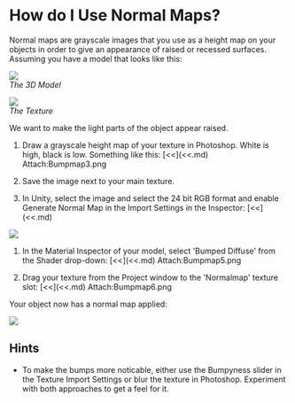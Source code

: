 How do I Use Normal Maps?
=========================


<span class=keyword>Normal maps</span> are grayscale images that you use as a height map on your objects in order to give an appearance of raised or recessed surfaces. Assuming you have a model that looks like this:


![](http://docwiki.hq.unity3d.com/uploads/Main/Bumpmap1.png)  
_The 3D Model_


![](http://docwiki.hq.unity3d.com/uploads/Main/Bumpmap2.png)  
_The Texture_

We want to make the light parts of the object appear raised.

1. Draw a grayscale height map of your texture in Photoshop. White is high, black is low. Something like this: [<<](<<.md) Attach:Bumpmap3.png

1. Save the image next to your main texture.
1. In Unity, select the image and select the 24 bit RGB format and enable <span class=component>Generate Normal Map</span> in the <span class=keyword>Import Settings</span> in the <span class=keyword>Inspector</span>: [<<](<<.md)
  

![](http://docwiki.hq.unity3d.com/uploads/Main/Bumpmap4.png)  

1. In the <span class=keyword>Material Inspector</span> of your model, select 'Bumped Diffuse' from the Shader drop-down: [<<](<<.md) Attach:Bumpmap5.png

1. Drag your texture from the Project window to the 'Normalmap' texture slot: [<<](<<.md) Attach:Bumpmap6.png

Your object now has a normal map applied:


![](http://docwiki.hq.unity3d.com/uploads/Main/Bumpmap7.png)  

Hints
-----

* To make the bumps more noticable, either use the Bumpyness slider in the Texture Import Settings or blur the texture in Photoshop. Experiment with both approaches to get a feel for it.
